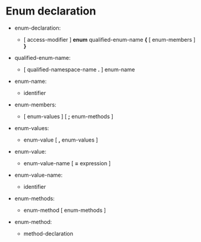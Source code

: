 

Enum declaration
================

-   enum-declaration:

    -   [ access-modifier ] **enum** qualified-enum-name **{** [ enum-members ] **}**


-   qualified-enum-name:

    -   [ qualified-namespace-name **.** ] enum-name


-   enum-name:

    -   identifier


-   enum-members:

    -   [ enum-values ] [ **;** enum-methods ]


-   enum-values:

    -   enum-value [ **,** enum-values ]


-   enum-value:

    -   enum-value-name [ **=** expression ]


-   enum-value-name:

    -   identifier


-   enum-methods:

    -   enum-method [ enum-methods ]


-   enum-method:

    -   method-declaration
